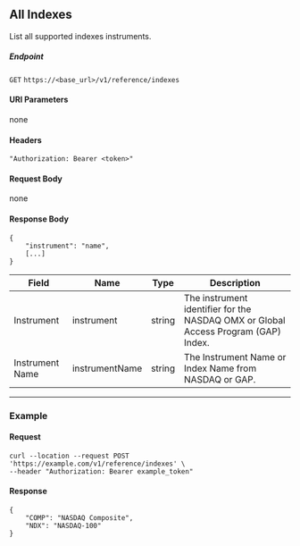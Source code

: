 ## All Indexes

List all supported indexes instruments.

##### Endpoint

`GET` `https://<base_url>/v1/reference/indexes`

#### URI Parameters

none

#### Headers

`"Authorization: Bearer <token>"`

#### Request Body

none

#### Response Body

```
{
    "instrument": "name",
    [...]
}
```

| Field | Name | Type | Description |
|-------|------|------|-------------|
|Instrument|instrument|string|The instrument identifier for the NASDAQ OMX or Global Access Program (GAP) Index.|
|Instrument Name|instrumentName|string|The Instrument Name or Index Name from NASDAQ or GAP.|


---


### Example

#### Request

```
curl --location --request POST 'https://example.com/v1/reference/indexes' \
--header "Authorization: Bearer example_token"
```

#### Response

```
{
    "COMP": "NASDAQ Composite",
    "NDX": "NASDAQ-100"
}
```
